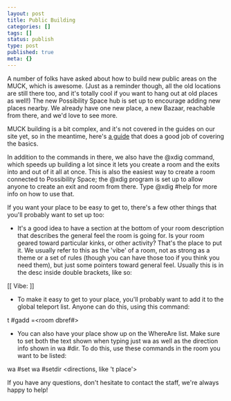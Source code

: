 ```yaml
---
layout: post
title: Public Building
categories: []
tags: []
status: publish
type: post
published: true
meta: {}
---
```

A number of folks have asked about how to build new public areas on the MUCK, which is awesome. (Just as a reminder though, all the old locations are still there too, and it's totally cool if you want to hang out at old places as well!)  The new Possibility Space hub is set up to encourage adding new places nearby. We already have one new place, a new Bazaar, reachable from there, and we'd love to see more.

MUCK building is a bit complex, and it's not covered in the guides on our site yet, so in the meantime, here's [a guide](http://www.avians.net/snowfeather/Mucks/MuckBuilding.html) that does a good job of covering the basics.

In addition to the commands in there, we also have the @xdig command, which speeds up building a lot since it lets you create a room and the exits into and out of it all at once.  This is also the easiest way to create a room connected to Possibility Space; the @xdig program is set up to allow anyone to create an exit and room from there.  Type @xdig #help for more info on how to use that.

If you want your place to be easy to get to, there's a few other things that you'll probably want to set up too:

* It's a good idea to have a section at the bottom of your room description that describes the general feel the room is going for.  Is your room geared toward particular kinks, or other activity?  That's the place to put it. We usually refer to this as the 'vibe' of a room, not as strong as a theme or a set of rules (though you can have those too if you think you need them), but just some pointers toward general feel.  Usually this is in the desc inside double brackets, like so:

[[ Vibe: <whatever> ]]

* To make it easy to get to your place, you'll probably want to add it to the global teleport list.  Anyone can do this, using this command:

t #gadd <name>=<room dbref#>

* You can also have your place show up on the WhereAre list.  Make sure to set both the text shown when typing just wa as well as the direction info shown in wa #dir.  To do this, use these commands in the room you want to be listed:

wa #set <comment>
wa #setdir <directions, like 't place'>

If you have any questions, don't hesitate to contact the staff, we're always happy to help!
